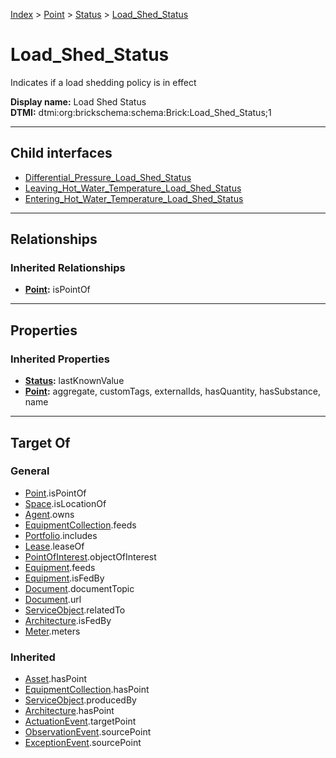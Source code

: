 [Index](../../../index.md) > [Point](../../Point.md) > [Status](../Status.md) > [Load_Shed_Status](#)
# Load_Shed_Status

Indicates if a load shedding policy is in effect


**Display name:** Load Shed Status<br />
**DTMI:** dtmi:org:brickschema:schema:Brick:Load_Shed_Status;1

---

## Child interfaces
* [Differential_Pressure_Load_Shed_Status](../Pressure_Status/Differential_Pressure_Load_Shed_Status/Differential_Pressure_Load_Shed_Status.md)
* [Leaving_Hot_Water_Temperature_Load_Shed_Status](Leaving_Hot_Water_Temperature_Load_Shed_Status/Leaving_Hot_Water_Temperature_Load_Shed_Status.md)
* [Entering_Hot_Water_Temperature_Load_Shed_Status](Entering_Hot_Water_Temperature_Load_Shed_Status/Entering_Hot_Water_Temperature_Load_Shed_Status.md)

---

## Relationships

### Inherited Relationships
* **[Point](../../Point.md):** isPointOf

---

## Properties

### Inherited Properties
* **[Status](../Status.md):** lastKnownValue
* **[Point](../../Point.md):** aggregate, customTags, externalIds, hasQuantity, hasSubstance, name

---

## Target Of
### General
* [Point](../../Point.md).isPointOf
* [Space](../../../Space/Space.md).isLocationOf
* [Agent](../../../Agent/Agent.md).owns
* [EquipmentCollection](../../../Collection/EquipmentCollection.md).feeds
* [Portfolio](../../../Collection/Portfolio.md).includes
* [Lease](../../../Event/Lease.md).leaseOf
* [PointOfInterest](../../../Information/PointOfInterest.md).objectOfInterest
* [Equipment](../../../Asset/Equipment/Equipment.md).feeds
* [Equipment](../../../Asset/Equipment/Equipment.md).isFedBy
* [Document](../../../Information/Document/Document.md).documentTopic
* [Document](../../../Information/Document/Document.md).url
* [ServiceObject](../../../Information/ServiceObject/ServiceObject.md).relatedTo
* [Architecture](../../../Space/Architecture/Architecture.md).isFedBy
* [Meter](../../../Asset/Equipment/Meter/Meter.md).meters
### Inherited
* [Asset](../../../Asset/Asset.md).hasPoint
* [EquipmentCollection](../../../Collection/EquipmentCollection.md).hasPoint
* [ServiceObject](../../../Information/ServiceObject/ServiceObject.md).producedBy
* [Architecture](../../../Space/Architecture/Architecture.md).hasPoint
* [ActuationEvent](../../../Event/PointEvent/ActuationEvent.md).targetPoint
* [ObservationEvent](../../../Event/PointEvent/ObservationEvent.md).sourcePoint
* [ExceptionEvent](../../../Event/PointEvent/ExceptionEvent.md).sourcePoint
